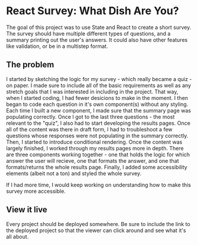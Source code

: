 # React Survey: What Dish Are You?

The goal of this project was to use State and React to create a short survey. The survey should have multiple different types of questions, and a summary printing out the user's answers. It could also have other features like validation, or be in a multistep format. 

## The problem

I started by sketching the logic for my survey - which really became a quiz - on paper. I made sure to include all of the basic requirements as well as any stretch goals that I was interested in including in the project. That way, when I started coding, I had fewer desicions to make in the moment. I then began to code each question in it's own component(s) without any styling.  Each time I built a new component, I made sure that the summary page was populating correctly.  Once I got to the last three questions - the most relevant to the "quiz", I also had to start developing the results pages. Once all of the content was there in draft form, I had to troubleshoot a few questions whose responses were not populating in the summary correctly.  Then, I started to introduce conditional rendering. Once the content was largely finished, I worked through my results pages more in depth. There are three components working together - one that holds the logic for which answer the user will recieve, one that formats the answer, and one that formats/returns the whole results page. Finally, I added some accessibility elements (albeit not a ton) and styled the whole survey.

If I had more time, I would keep working on understanding how to make this survey more accessible.

## View it live

Every project should be deployed somewhere. Be sure to include the link to the deployed project so that the viewer can click around and see what it's all about.
